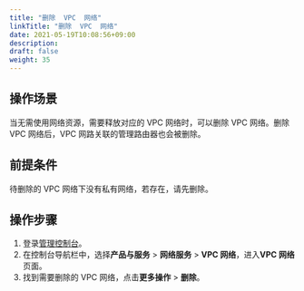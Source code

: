 ```yaml
---
title: "删除  VPC  网络"
linkTitle: "删除  VPC  网络"
date: 2021-05-19T10:08:56+09:00
description:
draft: false
weight: 35
---
```


## 操作场景

当无需使用网络资源，需要释放对应的 VPC 网络时，可以删除 VPC 网络。删除 VPC 网络后，VPC 网路关联的管理路由器也会被删除。

## 前提条件

待删除的 VPC 网络下没有私有网络，若存在，请先删除。

## 操作步骤

1. 登录[管理控制台](https://console.qingcloud.com/pek3)。
2. 在控制台导航栏中，选择**产品与服务** > **网络服务** > **VPC 网络**，进入**VPC 网络**页面。
3. 找到需要删除的 VPC 网络，点击**更多操作** > **删除**。

